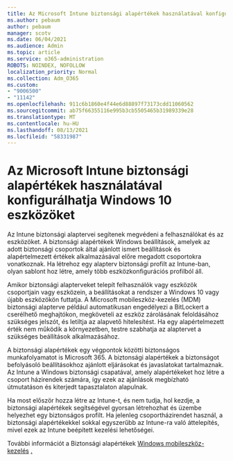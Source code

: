 ```yaml
---
title: Az Microsoft Intune biztonsági alapértékek használatával konfigurálhatja Windows 10 eszközöket
ms.author: pebaum
author: pebaum
manager: scotv
ms.date: 06/04/2021
ms.audience: Admin
ms.topic: article
ms.service: o365-administration
ROBOTS: NOINDEX, NOFOLLOW
localization_priority: Normal
ms.collection: Adm_O365
ms.custom:
- "9006500"
- "11142"
ms.openlocfilehash: 911c6b1860e4f44e6d88897f73173cdd11060562
ms.sourcegitcommit: ab75f66355116e995b3cb5505465b31989339e28
ms.translationtype: MT
ms.contentlocale: hu-HU
ms.lasthandoff: 08/13/2021
ms.locfileid: "58331987"
---
```

# <a name="use-microsoft-intune-security-baselines-to-configure-windows-10-devices"></a>Az Microsoft Intune biztonsági alapértékek használatával konfigurálhatja Windows 10 eszközöket

Az Intune biztonsági alaptervei segítenek megvédeni a felhasználókat és az eszközöket. A biztonsági alapértékek Windows beállítások, amelyek az adott biztonsági csoportok által ajánlott ismert beállítások és alapértelmezett értékek alkalmazásával előre megadott csoportokra vonatkoznak. Ha létrehoz egy alapterv biztonsági profilt az Intune-ban, olyan sablont hoz létre, amely több eszközkonfigurációs profilból áll.

Amikor biztonsági alapterveket telepít felhasználók vagy eszközök csoportjain vagy eszközein, a beállításokat a rendszer a Windows 10 vagy újabb eszközökön futtatja. A Microsoft mobileszköz-kezelés (MDM) biztonsági alapterve például automatikusan engedélyezi a BitLockert a cserélhető meghajtókon, megköveteli az eszköz zárolásának feloldásához szükséges jelszót, és letiltja az alapvető hitelesítést. Ha egy alapértelmezett érték nem működik a környezetben, testre szabhatja az alaptervet a szükséges beállítások alkalmazásához.

A biztonsági alapértékek egy végpontok közötti biztonságos munkafolyamatot is Microsoft 365. A biztonsági alapértékek a biztonságot befolyásoló beállításokhoz ajánlott eljárásokat és javaslatokat tartalmaznak. Az Intune a Windows biztonsági csapatával, amely alapértékeket hoz létre a csoport házirendek számára, így ezek az ajánlások megbízható útmutatáson és kiterjedt tapasztalaton alapulnak.

Ha most először hozza létre az Intune-t, és nem tudja, hol kezdje, a biztonsági alapértékek segítségével gyorsan létrehozhat és üzembe helyezhet egy biztonságos profilt. Ha jelenleg csoportházirendet használ, a biztonsági alapértékekkel sokkal egyszerűbb az Intune-ra való áttelepítés, mivel ezek az Intune beépített kezelési lehetőségei.

További információt a Biztonsági alapértékek [Windows mobileszköz-kezelés](https://docs.microsoft.com/windows/security/threat-protection/windows-security-baselines) [.](https://docs.microsoft.com/windows/client-management/mdm/)

